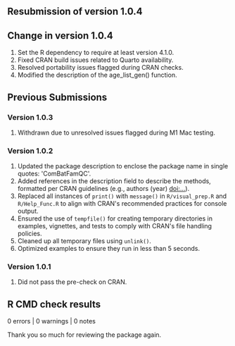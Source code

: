 ## Resubmission of version 1.0.4

## Change in version 1.0.4
1. Set the R dependency to require at least version 4.1.0.
2. Fixed CRAN build issues related to Quarto availability.
3. Resolved portability issues flagged during CRAN checks.
4. Modified the description of the age_list_gen() function.

## Previous Submissions

### Version 1.0.3
1. Withdrawn due to unresolved issues flagged during M1 Mac testing.

### Version 1.0.2
1. Updated the package description to enclose the package name in single quotes: 'ComBatFamQC'.
2. Added references in the description field to describe the methods, formatted per CRAN guidelines (e.g., authors (year) <doi:...>).
3. Replaced all instances of `print()` with `message()` in `R/visual_prep.R` and `R/Help_Func.R` to align with CRAN's recommended practices for console output.
4. Ensured the use of `tempfile()` for creating temporary directories in examples, vignettes, and tests to comply with CRAN's file handling policies.
5. Cleaned up all temporary files using `unlink()`.
6. Optimized examples to ensure they run in less than 5 seconds.

### Version 1.0.1
1. Did not pass the pre-check on CRAN.


## R CMD check results

0 errors | 0 warnings | 0 notes


Thank you so much for reviewing the package again.